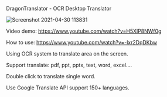 DragonTranslator - OCR Desktop Translator

![Screenshot 2021-04-30 113831](https://user-images.githubusercontent.com/48487157/116681137-c2ba0b00-a9d6-11eb-92ce-24b178eadbf4.png)

Video demo: https://www.youtube.com/watch?v=H5XlP8NWf0g

How to use: https://www.youtube.com/watch?v=-lxr2DqDKbw

Using OCR system to translate area on the screen.

Support translate: pdf, ppt, pptx, text, word, excel....

Double click to translate single word.

Use Google Translate API support 150+ languages.
